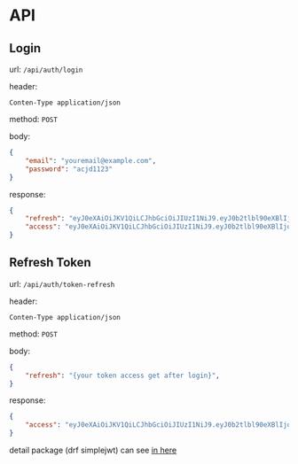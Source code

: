 # API

## Login
url: `/api/auth/login`

header:
```
Conten-Type application/json
```

method: `POST`

body:
```json
{
    "email": "youremail@example.com",
    "password": "acjd1123"
}
```

response:
```json
{
    "refresh": "eyJ0eXAiOiJKV1QiLCJhbGciOiJIUzI1NiJ9.eyJ0b2tlbl90eXBlIjoicmVmcmVzaCIsImV4cCI6MTU2MjIwNDkyOCwianRpIjoiMzFlMGY4ZDE5ZDEzNDQwNmIzODA1M2Y4MWZlY2Q1YWIiLCJ1c2VyX2lkIjozfQ.TQXXRcjjaThOSE4P-4_IhGfz5X5xiNkDFIQjb",
    "access": "eyJ0eXAiOiJKV1QiLCJhbGciOiJIUzI1NiJ9.eyJ0b2tlbl90eXBlIjoiYWNjZXNzIiwiZXhwIjoxNTYyMTE4ODI4LCJqdGkiOiJhNDAzZGQwMzhjOWU0NzM5OGZlNjE4Y2JkMzQwZTQ0NyIsInVzZXJfaWQiOjN9.gwk0mwg9r4xejoMBNlax9rztmyUh9MaoCyGOGr"
}
```

## Refresh Token
url: `/api/auth/token-refresh`

header:
```
Conten-Type application/json
```

method: `POST`

body:
```json
{
    "refresh": "{your token access get after login}",
}
```

response:
```json
{
    "access": "eyJ0eXAiOiJKV1QiLCJhbGciOiJIUzI1NiJ9.eyJ0b2tlbl90eXBlIjoiYWNjZXNzIiwiZXhwIjoxNTYyMTE4ODI4LCJqdGkiOiJhNDAzZGQwMzhjOWU0NzM5OGZlNjE4Y2JkMzQwZTQ0NyIsInVzZXJfaWQiOjN9.gwk0mwg9r4xejoMBNlax9rztmyUh9MaoCyGOGr"
}
```
detail package (drf simplejwt) can see [in here](https://github.com/davesque/django-rest-framework-simplejwt)
